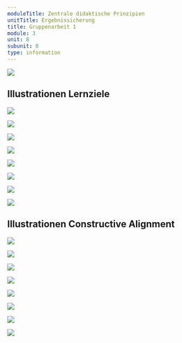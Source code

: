 ```yaml
---
moduleTitle: Zentrale didaktische Prinzipien
unitTitle: Ergebnissicherung
title: Gruppenarbeit 1
module: 3
unit: 8
subunit: 0
type: information
---
```


![](aufgabe1.PNG)


## Illustrationen Lernziele


![](lernziel1.jpg)

![](lernziel2.jpg)

![](lernziel3.jpg)

![](lernziel4.jpg)

![](lernziel5.jpg)

![](lernziel6.jpg)

![](lernziel8.jpg)

![](lernziel8.jpg)


## Illustrationen Constructive Alignment


![](ca_1.jpg)

![](ca_2.jpg)

![](ca_3.jpg)

![](ca_4.jpg)

![](ca_6.jpg)

![](ca_7.jpg)

![](ca_8.jpg)

![](ca_9.jpg)